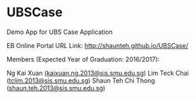# UBSCase
Demo App for UBS Case Application

EB Online Portal
URL Link: http://shaunteh.github.io/UBSCase/

Members (Expected Year of Graduation: 2016/2017):

Ng Kai Xuan (kaixuan.ng.2013@sis.smu.edu.sg)
Lim Teck Chai (tclim.2013@sis.smu.edu.sg)
Shaun Teh Chi Thong (shaun.teh.2013@sis.smu.edu.sg)
